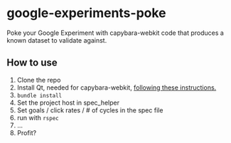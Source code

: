 google-experiments-poke
=======================

Poke your Google Experiment with capybara-webkit code that produces a known dataset to validate against.

## How to use

1. Clone the repo
2. Install Qt, needed for capybara-webkit, [following these instructions.](https://github.com/thoughtbot/capybara-webkit/wiki/Installing-Qt-and-compiling-capybara-webkit)
2. `bundle install`
2. Set the project host in spec_helper
3. Set goals / click rates / # of cycles in the spec file
4. run with `rspec`
5. ...
6. Profit?
